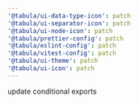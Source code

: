```yaml
---
'@tabula/ui-data-type-icon': patch
'@tabula/ui-separator-icon': patch
'@tabula/ui-node-icon': patch
'@tabula/prettier-config': patch
'@tabula/eslint-config': patch
'@tabula/vitest-config': patch
'@tabula/ui-theme': patch
'@tabula/ui-icon': patch
---
```


update conditional exports
